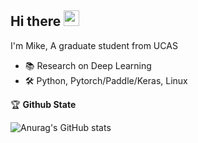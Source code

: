 <h2 color="#bd93f9">Hi there <img src="https://media.giphy.com/media/hvRJCLFzcasrR4ia7z/giphy.gif" width="25px"></h2>

I'm Mike, A graduate student from UCAS

- 📚 Research on Deep Learning
- 🛠️ Python, Pytorch/Paddle/Keras, Linux


🏆 **Github State**

![Anurag's GitHub stats](https://github-readme-stats.vercel.app/api?username=lmk123568&hide_title=True&hide_border=True&show_icons=true&theme=dracula)
